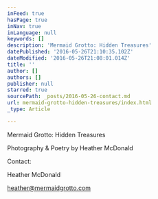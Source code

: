 ```yaml
---
inFeed: true
hasPage: true
inNav: true
inLanguage: null
keywords: []
description: 'Mermaid Grotto: Hidden Treasures'
datePublished: '2016-05-26T21:10:35.102Z'
dateModified: '2016-05-26T21:08:01.014Z'
title: ''
author: []
authors: []
publisher: null
starred: true
sourcePath: _posts/2016-05-26-contact.md
url: mermaid-grotto-hidden-treasures/index.html
_type: Article

---
```

Mermaid Grotto: Hidden Treasures

Photography & Poetry by Heather McDonald

Contact:

Heather McDonald

heather@mermaidgrotto.com